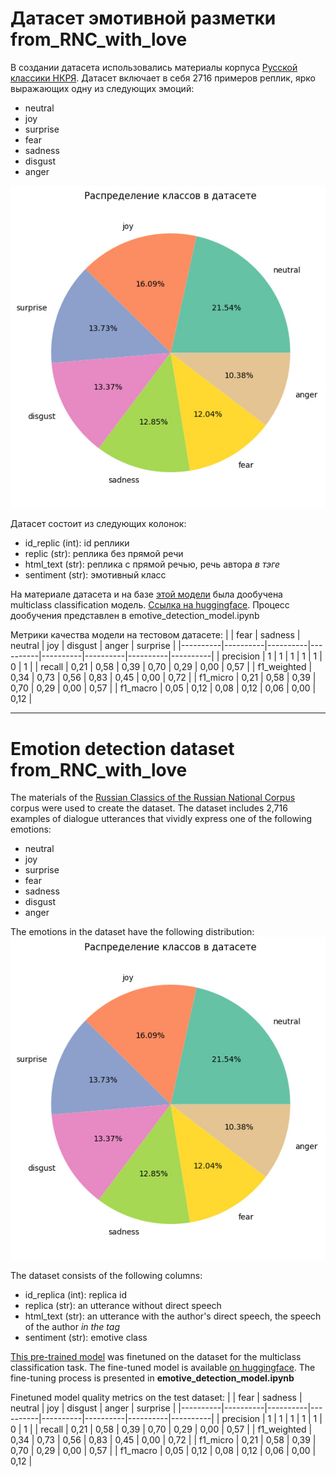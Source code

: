 # Датасет эмотивной разметки from_RNC_with_love

В создании датасета использовались материалы корпуса [Русской классики НКРЯ](https://ruscorpora.ru/search?search=CgQyAggV). Датасет включает в себя 2716 примеров реплик, ярко выражающих одну из следующих эмоций:

- neutral
- joy
- surprise
- fear
- sadness
- disgust
- anger

![img](classes_distribution.jpg)

Датасет состоит из следующих колонок:

- id_replic (int): id реплики
- replic (str): реплика без прямой речи
- html_text (str): реплика с прямой речью, речь автора <i>в тэге</i>
- sentiment (str): эмотивный класс

На материале датасета и на базе [этой модели](https://huggingface.co/cointegrated/rubert-tiny2-cedr-emotion-detection) была дообучена multiclass classification модель. [Ссылка на huggingface](https://huggingface.co/kplro/rubert-tiny2-cedr-rnc-emotion-detection). Процесс дообучения представлен в emotive_detection_model.ipynb

Метрики качества модели на тестовом датасете:
|  |  fear | sadness | neutral  |  joy  |  disgust  |  anger  |	surprise  |
|----------|----------|----------|----------|----------|----------|----------|----------|
| precision    | 1 | 1 | 1  |  1  |  1  |  0  |	1  |
| recall    | 0,21  |	0,58  |	0,39  |	0,70  |	0,29  |	0,00  |	0,57  |
| f1_weighted    | 0,34  |	0,73  |	0,56  |	0,83  |	0,45  |	0,00  |	0,72  |
| f1_micro    | 0,21  |	0,58  |	0,39  |	0,70  |	0,29  |	0,00  |	0,57  |
| f1_macro    | 0,05  |	0,12  |	0,08  |	0,12  |	0,06  |	0,00  |	0,12  |

---

# Emotion detection dataset from_RNC_with_love

The materials of the [Russian Classics of the Russian National Corpus](http://ruscorpora.ru/search?search=CgQyAggV) corpus were used to create the dataset. The dataset includes 2,716 examples of dialogue utterances that vividly express one of the following emotions:

- neutral
- joy
- surprise
- fear
- sadness
- disgust
- anger

The emotions in the dataset have the following distribution:
![img](classes_distribution.jpg)

The dataset consists of the following columns:

- id_replica (int): replica id
- replica (str): an utterance without direct speech
- html_text (str): an utterance with the author's direct speech, the speech of the author <i> in the tag</i>
- sentiment (str): emotive class

[This pre-trained model](https://huggingface.co/cointegrated/rubert-tiny2-cedr-emotion-detection) was finetuned on the dataset for the multiclass classification task. The fine-tuned model is available [on huggingface](https://huggingface.co/kplro/rubert-tiny2-cedr-rnc-emotion-detection). The fine-tuning process is presented in **emotive_detection_model.ipynb**

Finetuned model quality metrics on the test dataset:
|  |  fear | sadness | neutral  |  joy  |  disgust  |  anger  |	surprise  |
|----------|----------|----------|----------|----------|----------|----------|----------|
| precision    | 1 | 1 | 1  |  1  |  1  |  0  |	1  |
| recall    | 0,21  |	0,58  |	0,39  |	0,70  |	0,29  |	0,00  |	0,57  |
| f1_weighted    | 0,34  |	0,73  |	0,56  |	0,83  |	0,45  |	0,00  |	0,72  |
| f1_micro    | 0,21  |	0,58  |	0,39  |	0,70  |	0,29  |	0,00  |	0,57  |
| f1_macro    | 0,05  |	0,12  |	0,08  |	0,12  |	0,06  |	0,00  |	0,12  |
